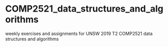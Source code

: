 # COMP2521_data_structures_and_algorithms

weekly exercises and assignments for UNSW 2019 T2 COMP2521 data structures and algorithms
